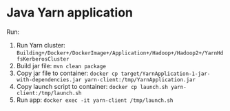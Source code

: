 # Java Yarn application

Run:

1. Run Yarn cluster: `Building+/Docker+/DockerImage+/Application+/Hadoop+/Hadoop2+/YarnHdfsKerberosCluster`
1. Build jar file: `mvn clean package`
1. Copy jar file to container:
   `docker cp target/YarnApplication-1-jar-with-dependencies.jar yarn-client:/tmp/YarnApplication.jar`
1. Copy launch script to container: `docker cp launch.sh yarn-client:/tmp/launch.sh`
1. Run app: `docker exec -it yarn-client /tmp/launch.sh`